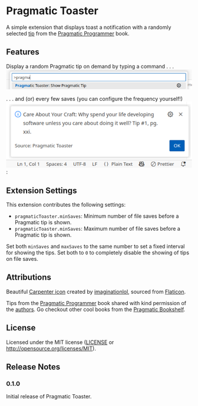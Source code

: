 # Pragmatic Toaster

A simple extension that displays toast a notification with a randomly selected [tip]
from the [Pragmatic Programmer] book.

[tip]: https://pragprog.com/tips/
[Pragmatic Programmer]: https://pragprog.com/titles/tpp20/the-pragmatic-programmer-20th-anniversary-edition/

## Features

Display a random Pragmatic tip on demand by typing a command . . .
![Command](https://raw.githubusercontent.com/matej-almasi/pragmatic-toaster/main/images/command.png)

. . . and (or) every few saves (you can configure the frequency yourself!)
![Pragmatic tip](https://raw.githubusercontent.com/matej-almasi/pragmatic-toaster/main/images/toast.png):

## Extension Settings

This extension contributes the following settings:

- `pragmaticToaster.minSaves`: Minimum number of file saves before a Pragmatic tip is shown.
- `pragmaticToaster.minSaves`: Maximum number of file saves before a Pragmatic tip is shown.

Set both `minSaves` and `maxSaves` to the same number to set a fixed interval for showing the
tips. Set both to `0` to completely disable the showing of tips on file saves.

## Attributions

Beautiful [Carpenter icon] created by [imaginationlol], sourced from [Flaticon].

Tips from the [Pragmatic Programmer] book shared with kind permission of the [authors].
Go checkout other cool books from the [Pragmatic Bookshelf](https://pragprog.com/).

[Carpenter icon]: https://www.flaticon.com/free-icon/wood-plane_4854604
[imaginationlol]: https://www.flaticon.com/authors/imaginationlol
[Flaticon]: https://www.flaticon.com/
[authors]: https://pragprog.com/titles/tpp20/the-pragmatic-programmer-20th-anniversary-edition/#author

## License

Licensed under the MIT license ([LICENSE](./LICENSE) or <http://opensource.org/licenses/MIT>).

## Release Notes

### 0.1.0

Initial release of Pragmatic Toaster.
